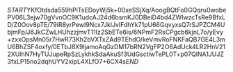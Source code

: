 $START$YKfOtdsda559hPiTsEDoyWj5k+00xeSSjXq/AoogBQtFo0GQqru0wobePV06L3ejw70gVvnOC9K1udcAJ24d6bsmKJ0DBeiD4bd4ZWIwzcTsRe9BfxLD/Z0Oov8pTE/79iR8yrPewI9Ncx7JklJvIFdhYk71pU66GqvyxsQ7rSJPZCM4UbjmFp/J6JkCZwLHUhzzjmvT11Iz2SbETe6is/6NPmF2RsCPgcb6kjnL7o/yEvy+zxxOpsMn05r7HwR73Kh2bVXTxZAd9TEhdO/keVmvRoFNKFaQB7GE4L3mU6BhZSF4oxfy/0ETbJ8X9ljamoAqGzDM17bRN2VgFP2O6AdUck4LR2HnV212XUihN7HyTUJupeRpSzLykhkSdaAkuSf3UdGsctiwTePL0T+p07QiNA1JUJZ3fxLP15no2dqhUYV2xipL4XLfO7+6CX4s$END$